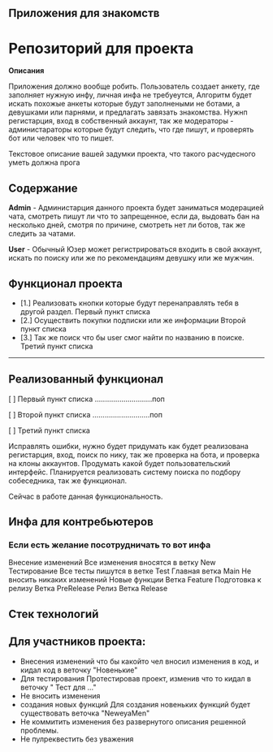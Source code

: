 ## **Приложения для знакомств**

# Репозиторий для проекта

**Описания**

Приложения должно вообще робить. Пользователь создает анкету, где заполняет нужную инфу, личная инфа не требуеутся, Алгоритм будет искать похожые анкеты которые будут заполнеными не ботами, а девушками или парнями, и предлагать завязать знакомства. Нужнп регистарция, вход в собственный аккаунт, так же модераторы - администараторы которые будут следить, что где пишут, и проверять бот или человек что то пишет. 

Текстовое описание вашей задумки проекта, что такого расчудесного уметь должна прога

## Содержание

**Admin** - Администарция данного проекта будет заниматься модерацией чата, смотреть пишут ли что то запрещенное,
если да, выдовать бан на несколько дней, смотря по причине, смотреть нет ли ботов, так же следить за чатами.

**User** - Обычный Юзер может регистрироваться входить в свой аккаунт, искать по поиску или же по рекомендациям девушку или же мужчин.

## Функционал проекта

- [1.] Реализовать кнопки которые будут перенаправлять тебя в другой раздел. Первый пункт списка
- [2.] Осуществить покупки подписки или же информации Второй пункт списка
- [3.] Так же поиск что бы user смог найти по названию в поиске. Третий пункт списка
---

## Реализованный функционал

[ ] Первый пункт списка
............................поп

[ ] Второй пункт списка
............................поп

[ ] Третий пункт списка

Исправлять ошибки, нужно будет придумать как будет реализована регистарция, вход, поиск по нику,
так же проверка на бота, и проверка на клоны аккаунтов. Продумать какой будет пользовательский интерфейс.
Планируется реализовать систему поиска по подбору собеседника, так же функционал. 

Сейчас в работе данная функциональность.

## Инфа для контребьютеров
### **Если есть желание посотрудничать то вот инфа**

Внесение изменений
Все изменения вносятся в ветку New
Тестирование
Все тесты пишутся в ветке Test
Главная ветка Main
Не вносить никаких изменений
Новые функции
Ветка Feature
Подготовка к релизу
Ветка PreRelease
Релиз
Ветка Release

## Стек технологий




## Для участников проекта: 
- Внесения изменений 
	что бы какойто чел вносил изменения в код, и кидал код в веточку "Новенькие"
- Для тестирования
	Протестировав проект, изменив что то кидал в веточку " Тест для ..."
- Не вносить изменения
- создания новых функций
	Для создания новеньких функций будет существовать веточка "NeweyaMen"
- Не коммитить изменения без развернутого описания решенной проблемы.
- Не пулреквестить без уважения








